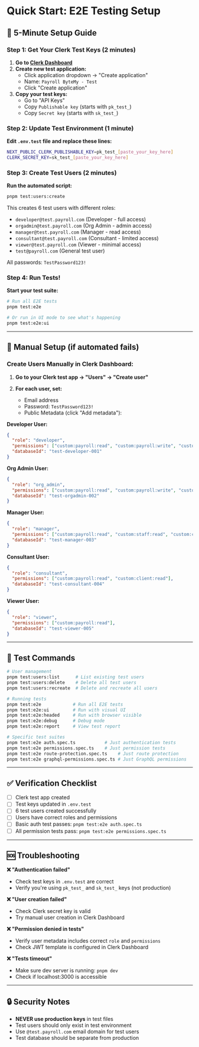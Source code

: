 # Quick Start: E2E Testing Setup

## 🚀 **5-Minute Setup Guide**

### Step 1: Get Your Clerk Test Keys (2 minutes)

1. **Go to [Clerk Dashboard](https://dashboard.clerk.com)**
2. **Create new test application:**
   - Click application dropdown → "Create application"
   - Name: `Payroll ByteMy - Test`
   - Click "Create application"
3. **Copy your test keys:**
   - Go to "API Keys" 
   - Copy `Publishable key` (starts with `pk_test_`)
   - Copy `Secret key` (starts with `sk_test_`)

### Step 2: Update Test Environment (1 minute)

**Edit `.env.test` file and replace these lines:**
```bash
NEXT_PUBLIC_CLERK_PUBLISHABLE_KEY=pk_test_[paste_your_key_here]
CLERK_SECRET_KEY=sk_test_[paste_your_key_here]
```

### Step 3: Create Test Users (2 minutes)

**Run the automated script:**
```bash
pnpm test:users:create
```

This creates 6 test users with different roles:
- `developer@test.payroll.com` (Developer - full access)
- `orgadmin@test.payroll.com` (Org Admin - admin access)
- `manager@test.payroll.com` (Manager - read access)
- `consultant@test.payroll.com` (Consultant - limited access)
- `viewer@test.payroll.com` (Viewer - minimal access)
- `test@payroll.com` (General test user)

All passwords: `TestPassword123!`

### Step 4: Run Tests! 

**Start your test suite:**
```bash
# Run all E2E tests
pnpm test:e2e

# Or run in UI mode to see what's happening
pnpm test:e2e:ui
```

---

## 🔧 **Manual Setup (if automated fails)**

### Create Users Manually in Clerk Dashboard:

1. **Go to your Clerk test app → "Users" → "Create user"**

2. **For each user, set:**
   - Email address
   - Password: `TestPassword123!`
   - Public Metadata (click "Add metadata"):

**Developer User:**
```json
{
  "role": "developer",
  "permissions": ["custom:payroll:read", "custom:payroll:write", "custom:payroll:delete", "custom:payroll:assign", "custom:staff:read", "custom:staff:write", "custom:staff:delete", "custom:staff:invite", "custom:client:read", "custom:client:write", "custom:client:delete", "custom:admin:manage", "custom:settings:write", "custom:billing:manage", "custom:reports:read", "custom:reports:export", "custom:audit:read", "custom:audit:write"],
  "databaseId": "test-developer-001"
}
```

**Org Admin User:**
```json
{
  "role": "org_admin", 
  "permissions": ["custom:payroll:read", "custom:payroll:write", "custom:staff:read", "custom:staff:write", "custom:client:read", "custom:client:write", "custom:admin:manage", "custom:settings:write", "custom:reports:read"],
  "databaseId": "test-orgadmin-002"
}
```

**Manager User:**
```json
{
  "role": "manager",
  "permissions": ["custom:payroll:read", "custom:staff:read", "custom:client:read", "custom:reports:read"],
  "databaseId": "test-manager-003"
}
```

**Consultant User:**
```json
{
  "role": "consultant",
  "permissions": ["custom:payroll:read", "custom:client:read"],
  "databaseId": "test-consultant-004"
}
```

**Viewer User:**
```json
{
  "role": "viewer",
  "permissions": ["custom:payroll:read"],
  "databaseId": "test-viewer-005"
}
```

---

## 🎯 **Test Commands**

```bash
# User management
pnpm test:users:list      # List existing test users
pnpm test:users:delete    # Delete all test users  
pnpm test:users:recreate  # Delete and recreate all users

# Running tests
pnpm test:e2e            # Run all E2E tests
pnpm test:e2e:ui         # Run with visual UI
pnpm test:e2e:headed     # Run with browser visible
pnpm test:e2e:debug      # Debug mode
pnpm test:e2e:report     # View test report

# Specific test suites
pnpm test:e2e auth.spec.ts           # Just authentication tests
pnpm test:e2e permissions.spec.ts    # Just permission tests
pnpm test:e2e route-protection.spec.ts    # Just route protection
pnpm test:e2e graphql-permissions.spec.ts # Just GraphQL permissions
```

---

## ✅ **Verification Checklist**

- [ ] Clerk test app created
- [ ] Test keys updated in `.env.test`
- [ ] 6 test users created successfully  
- [ ] Users have correct roles and permissions
- [ ] Basic auth test passes: `pnpm test:e2e auth.spec.ts`
- [ ] All permission tests pass: `pnpm test:e2e permissions.spec.ts`

---

## 🆘 **Troubleshooting**

**❌ "Authentication failed"**
- Check test keys in `.env.test` are correct
- Verify you're using `pk_test_` and `sk_test_` keys (not production)

**❌ "User creation failed"** 
- Check Clerk secret key is valid
- Try manual user creation in Clerk Dashboard

**❌ "Permission denied in tests"**
- Verify user metadata includes correct `role` and `permissions`
- Check JWT template is configured in Clerk Dashboard

**❌ "Tests timeout"**
- Make sure dev server is running: `pnpm dev`
- Check if localhost:3000 is accessible

---

## 🔒 **Security Notes**

- **NEVER use production keys** in test files
- Test users should only exist in test environment  
- Use `@test.payroll.com` email domain for test users
- Test database should be separate from production